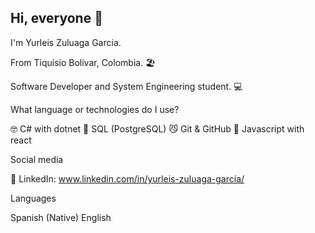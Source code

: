 ## Hi, everyone 👋
I'm Yurleis Zuluaga Garcia.

From Tiquisio Bolivar, Colombia. 🏖️

Software Developer and System Engineering student. 💻

What language or technologies do I use?

🤓 C# with dotnet
💾 SQL (PostgreSQL)
😼 Git & GitHub
🎨 Javascript with react

Social media

💼 LinkedIn: www.linkedin.com/in/yurleis-zuluaga-garcía/

Languages

Spanish (Native)
English

